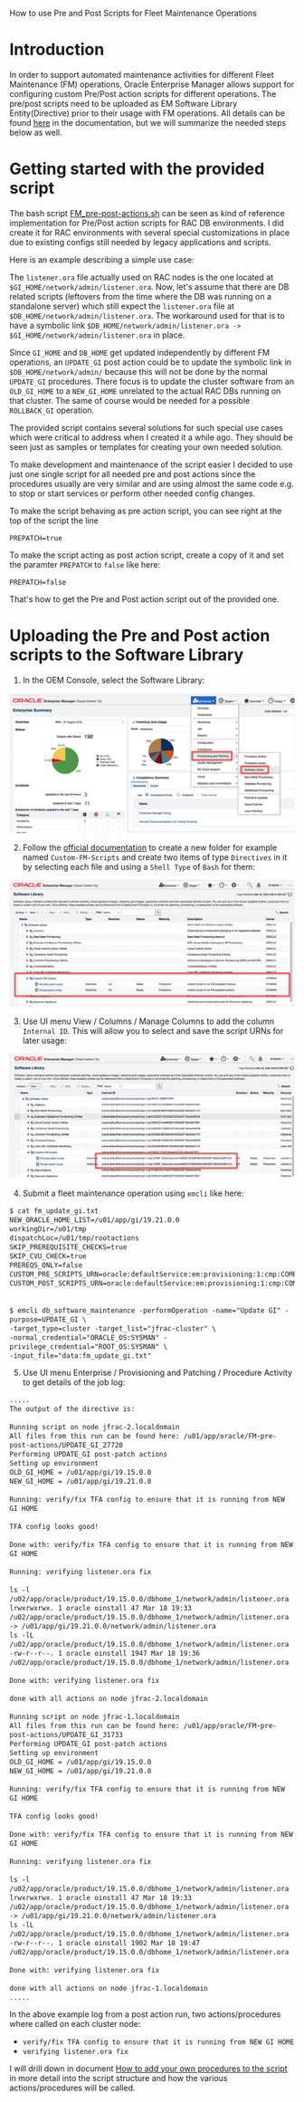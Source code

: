 How to use Pre and Post Scripts for Fleet Maintenance Operations

# Introduction
In order to support automated maintenance activities for different Fleet Maintenance (FM) operations, Oracle Enterprise Manager allows support for configuring custom Pre/Post action scripts for different operations. The pre/post scripts need to be uploaded as EM Software Library Entity(Directive) prior to their usage with FM operations. All details can be found [here](https://docs.oracle.com/en/enterprise-manager/cloud-control/enterprise-manager-cloud-control/13.5/emlcm/database-fleet-maintenance.html#GUID-6AF19CA9-E83A-4C76-BF50-16E5A072EF92) in the documentation, but we will summarize the needed steps below as well.

# Getting started with the provided script
The bash script [FM_pre-post-actions.sh](../script/FM_pre-post-actions.sh) can be seen as kind of reference implementation for Pre/Post action scripts for RAC DB environments. I did create it for RAC environments with several special customizations in place due to existing configs still needed by legacy applications and scripts. 

Here is an example describing a simple use case:

The `listener.ora` file actually used on RAC nodes is the one located at `$GI_HOME/network/admin/listener.ora`. Now, let's assume that there are DB related scripts (leftovers from the time where the DB was running on a standalone server) which still expect the `listener.ora` file at `$DB_HOME/network/admin/listener.ora`. The workaround used for that is to have a symbolic link `$DB_HOME/network/admin/listener.ora -> $GI_HOME/network/admin/listener.ora` in place.

Since `GI_HOME` and `DB_HOME` get updated independently by different FM operations, an `UPDATE_GI` post action could be to update the symbolic link in `$DB_HOME/network/admin/` because this will not be done by the normal `UPDATE_GI` procedures. There focus is to update the cluster software from an `OLD_GI_HOME` to a `NEW_GI_HOME` unrelated to the actual RAC DBs running on that cluster. The same of course would be needed for a possible `ROLLBACK_GI` operation.

The provided script contains several solutions for such special use cases which were critical to address when I created it a while ago. They should be seen just as samples or templates for creating your own needed solution.

To make development and maintenance of the script easier I decided to use just one single script for all needed pre and post actions since the procedures usually are very similar and are using almost the same code e.g. to stop or start services or perform other needed config changes.

To make the script behaving as pre action script, you can see right at the top of the script the line

```
PREPATCH=true
```

To make the script acting as post action script, create a copy of it and set the paramter `PREPATCH` to `false` like here:

```
PREPATCH=false
```
That's how to get the Pre and Post action script out of the provided one.

# Uploading the Pre and Post action scripts to the Software Library
 1. In the OEM Console, select the Software Library:

 ![Software-Library.png](images/Software-Library.png)
    
 2. Follow the [official documentation](https://docs.oracle.com/en/enterprise-manager/cloud-control/enterprise-manager-cloud-control/13.5/emlcm/database-fleet-maintenance.html#GUID-8DBB0F4B-A508-4B90-BEE6-417A326CFC56) to create a new folder for example named `Custom-FM-Scripts` and create two items of type `Directives` in it by selecting each file and using a `Shell Type` of `Bash` for them:

 ![Uploaded-Scripts.png](images/Uploaded-Scripts.png)

 3. Use UI menu View / Columns / Manage Columns to add the column `Internal ID`. This will allow you to select and save the script URNs for later usage:

 ![Script-URNs.png](images/Script-URNs.png)

 4. Submit a fleet maintenance operation using `emcli` like here:

 ```
 $ cat fm_update_gi.txt
 NEW_ORACLE_HOME_LIST=/u01/app/gi/19.21.0.0
 workingDir=/u01/tmp
 dispatchLoc=/u01/tmp/rootactions
 SKIP_PREREQUISITE_CHECKS=true
 SKIP_CVU_CHECK=true
 PREREQS_ONLY=false
 CUSTOM_PRE_SCRIPTS_URN=oracle:defaultService:em:provisioning:1:cmp:COMP_Directives:none:E693E73790ED604AE0530F1BAA0AD8F5:0.6
 CUSTOM_POST_SCRIPTS_URN=oracle:defaultService:em:provisioning:1:cmp:COMP_Directives:none:E693E73790EF604AE0530F1BAA0AD8F5:0.6


 $ emcli db_software_maintenance -performOperation -name="Update GI" -purpose=UPDATE_GI \
 -target_type=cluster -target_list="jfrac-cluster" \
 -normal_credential="ORACLE_OS:SYSMAN" -privilege_credential="ROOT_OS:SYSMAN" \
 -input_file="data:fm_update_gi.txt"
 ``` 
 
 5. Use UI menu Enterprise / Provisioning and Patching / Procedure Activity to get details of the job log:   

 ```
 .....
 The output of the directive is:

 Running script on node jfrac-2.localdomain
 All files from this run can be found here: /u01/app/oracle/FM-pre-post-actions/UPDATE_GI_27720
 Performing UPDATE_GI post-patch actions
 Setting up environment
 OLD_GI_HOME = /u01/app/gi/19.15.0.0
 NEW_GI_HOME = /u01/app/gi/19.21.0.0

 Running: verify/fix TFA config to ensure that it is running from NEW GI HOME

 TFA config looks good!

 Done with: verify/fix TFA config to ensure that it is running from NEW GI HOME

 Running: verifying listener.ora fix

 ls -l /u02/app/oracle/product/19.15.0.0/dbhome_1/network/admin/listener.ora
 lrwxrwxrwx. 1 oracle oinstall 47 Mar 18 19:33 /u02/app/oracle/product/19.15.0.0/dbhome_1/network/admin/listener.ora -> /u01/app/gi/19.21.0.0/network/admin/listener.ora
 ls -lL /u02/app/oracle/product/19.15.0.0/dbhome_1/network/admin/listener.ora
 -rw-r--r--. 1 oracle oinstall 1947 Mar 18 19:36 /u02/app/oracle/product/19.15.0.0/dbhome_1/network/admin/listener.ora

 Done with: verifying listener.ora fix

 done with all actions on node jfrac-2.localdomain

 Running script on node jfrac-1.localdomain
 All files from this run can be found here: /u01/app/oracle/FM-pre-post-actions/UPDATE_GI_31733
 Performing UPDATE_GI post-patch actions
 Setting up environment
 OLD_GI_HOME = /u01/app/gi/19.15.0.0
 NEW_GI_HOME = /u01/app/gi/19.21.0.0

 Running: verify/fix TFA config to ensure that it is running from NEW GI HOME

 TFA config looks good!

 Done with: verify/fix TFA config to ensure that it is running from NEW GI HOME

 Running: verifying listener.ora fix

 ls -l /u02/app/oracle/product/19.15.0.0/dbhome_1/network/admin/listener.ora
 lrwxrwxrwx. 1 oracle oinstall 47 Mar 18 19:33 /u02/app/oracle/product/19.15.0.0/dbhome_1/network/admin/listener.ora -> /u01/app/gi/19.21.0.0/network/admin/listener.ora
 ls -lL /u02/app/oracle/product/19.15.0.0/dbhome_1/network/admin/listener.ora
 -rw-r--r--. 1 oracle oinstall 1902 Mar 18 19:47 /u02/app/oracle/product/19.15.0.0/dbhome_1/network/admin/listener.ora

 Done with: verifying listener.ora fix

 done with all actions on node jfrac-1.localdomain
 .....
 ```

 In the above example log from a post action run, two actions/procedures where called on each cluster node:
  * `verify/fix TFA config to ensure that it is running from NEW GI HOME`
  * `verifying listener.ora fix`
    
 I will drill down in document [How to add your own procedures to the script](./Adding-own-procedures-to-the-actionscript.md) in more detail into the script structure and how the various actions/procedures will be called.
 
